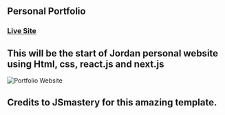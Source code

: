 ## Personal Portfolio
### [Live Site](http://jordanandrianda.com/)
## This will be the start of Jordan personal website using Html, css, react.js and next.js

![Portfolio Website](https://ibb.co/gM1rZfS)
## Credits to JSmastery for this amazing template.

